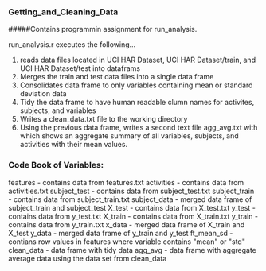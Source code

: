 ### Getting_and_Cleaning_Data
#####Contains programmin assignment for run_analysis.

run_analysis.r executes the following...

1. reads data files located in UCI HAR Dataset, UCI HAR Dataset/train, and UCI HAR Dataset/test into dataframs
2. Merges the train and test data files into a single data frame
3. Consolidates data frame to only variables containing mean or standard deviation data
4. Tidy the data frame to have human readable clumn names for activites, subjects, and variables
5. Writes a clean_data.txt file to the working directory
6. Using the previous data frame, writes a second text file agg_avg.txt with which shows an aggregate summary of all variables, subjects, and activities with their mean values.


### Code Book of Variables:
features        - contains data from features.txt
activities      - contains data from activities.txt
subject_test    - contains data from subject_test.txt
subject_train   - contains data from subject_train.txt
subject_data    - merged data frame of subject_train and subject_test
X_test          - contains data from X_test.txt
y_test          - contains data from y_test.txt
X_train         - contains data from X_train.txt
y_train         - contains data from y_train.txt
x_data          - merged data frame of X_train and X_test
y_data          - merged data frame of y_train and y_test
ft_mean_sd      - contians row values in features where variable contains "mean" or "std"
clean_data      - data frame with tidy data
agg_avg         - data frame with aggregate average data using the data set from clean_data
